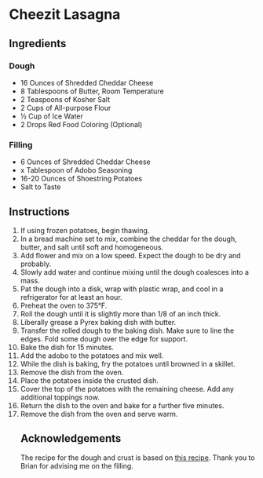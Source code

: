 # Cheezit Lasagna
## Ingredients 
### Dough
<ul> 
<li> 16 Ounces of Shredded Cheddar Cheese 
<li> 8 Tablespoons of Butter, Room Temperature 
<li> 2 Teaspoons of Kosher Salt
<li> 2 Cups of All-purpose Flour
<li> ½ Cup of Ice Water
<li> 2 Drops Red Food Coloring (Optional)
</ul>

### Filling 
<ul> 
<li> 6 Ounces of Shredded Cheddar Cheese 
<li> x Tablespoon of Adobo Seasoning 
<li> 16-20 Ounces of Shoestring Potatoes
<li> Salt to Taste
</ul>

## Instructions 
<ol>
<li> If using frozen potatoes, begin thawing.
<li> In a bread machine set to mix, combine the cheddar for the dough, butter, and salt until soft and homogeneous.
<li> Add flower and mix on a low speed. Expect the dough to be dry and probably.
<li> Slowly add water and continue mixing until the dough coalesces into a mass.
<li> Pat the dough into a disk, wrap with plastic wrap, and cool in a refrigerator for at least an hour.
<li> Preheat the oven to 375°F.
<li> Roll the dough until it is slightly more than 1/8 of an inch thick.
<li> Liberally grease a Pyrex baking dish with butter.
<li> Transfer the rolled dough to the baking dish. Make sure to line the edges. Fold some dough over the edge for support.
<li> Bake the dish for 15 minutes.
<li> Add the adobo to the potatoes and mix well.
<li> While the dish is baking, fry the potatoes until browned in a skillet.
<li> Remove the dish from the oven.
<li> Place the potatoes inside the crusted dish.
<li> Cover the top of the potatoes with the remaining cheese. Add any additional toppings now.
<li> Return the dish to the oven and bake for a further five minutes.
<li> Remove the dish from the oven and serve warm.

## Acknowledgements
The recipe for the dough and crust is based on [this recipe](https://www.goodfoodstories.com/homemade-cheez-its/). Thank you to Brian for advising me on the filling.
